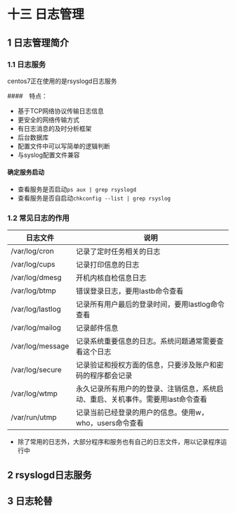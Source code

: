 # 十三 日志管理

## 1 日志管理简介

### 1.1 日志服务

centos7正在使用的是rsyslogd日志服务

####　特点：

-   基于TCP网络协议传输日志信息
-   更安全的网络传输方式
-   有日志消息的及时分析框架
-   后台数据库
-   配置文件中可以写简单的逻辑判断
-   与syslog配置文件兼容

#### 确定服务启动

-   查看服务是否启动`ps aux | grep rsyslogd`
-   查看服务是否自启动`chkconfig --list | grep rsyslog`

### 1.2 常见日志的作用

| 日志文件         | 说明                                                         |
| ---------------- | ------------------------------------------------------------ |
| /var/log/cron    | 记录了定时任务相关的日志                                     |
| /var/log/cups    | 记录打印信息的日志                                           |
| /var/log/dmesg   | 开机内核自检信息日志                                         |
| /var/log/btmp    | 错误登录日志，要用lastb命令查看                              |
| /var/log/lastlog | 记录所有用户最后的登录时间，要用lastlog命令查看              |
| /var/log/mailog  | 记录邮件信息                                                 |
| /var/log/message | 记录系统重要信息的日志。系统问题通常需要查看这个日志         |
| /var/log/secure  | 记录验证和授权方面的信息，只要涉及账户和密码的程序都会记录   |
| /var/log/wtmp    | 永久记录所有用户的的登录、注销信息，系统启动、重启、关机事件。需要用last命令查看 |
| /var/run/utmp    | 记录当前已经登录的用户的信息。使用w，who，users命令查看      |

-   除了常用的日志外，大部分程序和服务也有自己的日志文件，用以记录程序运行中

## 2 rsyslogd日志服务



## 3 日志轮替